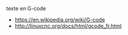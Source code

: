 texte en G-code
- https://en.wikipedia.org/wiki/G-code
- http://linuxcnc.org/docs/html/gcode_fr.html
